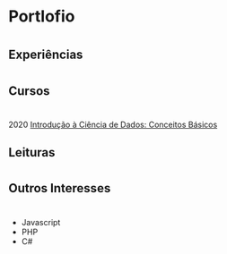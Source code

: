 # Portlofio
# 


## Experiências
#
## Cursos
#
2020 [Introdução à Ciência de Dados: Conceitos Básicos](./Certificados/Introdução_a_ciencia_de_dados_conceitos_basico.pdf)
## Leituras
#
## Outros Interesses
#
* Javascript
* PHP
* C#
